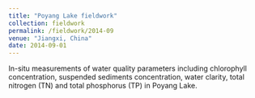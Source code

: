 ```yaml
---
title: "Poyang Lake fieldwork"
collection: fieldwork
permalink: /fieldwork/2014-09
venue: "Jiangxi, China"
date: 2014-09-01
---
```


In-situ measurements of water quality parameters including chlorophyll concentration, suspended sediments concentration, water clarity, total nitrogen (TN) and total phosphorus (TP) in Poyang Lake.
